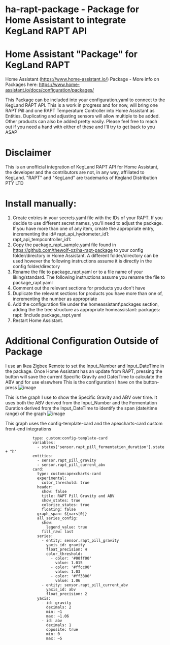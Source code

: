 # ha-rapt-package - Package for Home Assistant to integrate KegLand RAPT API
# Home Assistant "Package" for KegLand RAPT

Home Assistant (https://www.home-assistant.io/) Package - More info on Packages here: https://www.home-assistant.io/docs/configuration/packages/

This Package can be included into your configuration.yaml to connect to the KegLand RAPT API. This is a work in progress and for now, will bring one RAPT Pill and one RAPT Temperature Controller into Home Assistant as Entities. Duplicating and adjusting sensors will allow multiple to be added. Other products can also be added pretty easily. Please feel free to reach out if you need a hand with either of these and I'll try to get back to you ASAP

# Disclaimer
This is an unofficial integration of KegLand RAPT API for Home Assistant, the developer and the contributors are not, in any way, affiliated to KegLand. "RAPT" and "KegLand" are trademarks of Kegland Distribution PTY LTD

# Install manually:
1. Create entries in your secrets.yaml file with the IDs of your RAPT. If you decide to use different secret names, you'll need to adjust the package. If you have more than one of any item, create the appropriate entry, incrementing the id#
    rapt_api_hydrometer_id1: <enter Hydrometer ID here>
    rapt_api_tempcontroller_id1: <enter Temperature Controller ID here>
2. Copy the package_rapt_sample.yaml file found in https://github.com/thewolf-oz/ha-rapt-package to your config folder/directory in Home Assistant. A different folder/directory can be used however the following instructions assume it is directly in the config folder/directory 
3. Rename the file to package_rapt.yaml or to a file name of your liking/standard. The following instructions assume you rename the file to package_rapt.yaml
4. Comment out the relevant sections for products you don't have
5. Duplicate the relevant sections for products you have more than one of, incrementing the number as appropriate
6. Add the configuration file under the homeassistant\packages section, adding the the tree structure as appropriate
    homeassistant:
      packages:
        rapt: !include package_rapt.yaml
7. Restart Home Assistant.

# Additional Configuration Outside of Package
I use an Ikea Zigbee Remote to set the Input_Number and Input_DateTime in the package. Once Home Assistant has an update from RAPT, pressing the button will save the current Specific Gravity and Date/Time to calculate the ABV and for use elsewhere
  This is the configuration I have on the button-press
![image](https://user-images.githubusercontent.com/86336633/158142354-a4752f14-40c2-409a-a033-60dba44b1ec3.png)

  This is the graph I use to show the Specific Gravity and ABV over time. It uses both the ABV derived from the Input_Number and the Fermentation Duration derived from the Input_DateTime to identify the span (date/time range) of the graph
![image](https://user-images.githubusercontent.com/86336633/158143224-6dc8636a-a855-4a4a-90e7-c9547d82d879.png)

  This graph uses the config-template-card and the apexcharts-card custom front-end integrations
```
            type: custom:config-template-card
            variables:
              - states['sensor.rapt_pill_fermentation_duration'].state + "h"
            entities:
              - sensor.rapt_pill_gravity
              - sensor.rapt_pill_current_abv
            card:
              type: custom:apexcharts-card
              experimental:
                color_threshold: true
              header:
                show: false
                title: RAPT Pill Gravity and ABV
                show_states: true
                colorize_states: true
                floating: false
              graph_span: ${vars[0]}
              all_series_config:
                show:
                  legend_value: true
                fill_raw: last
              series:
                - entity: sensor.rapt_pill_gravity
                  yaxis_id: gravity
                  float_precision: 4
                  color_threshold:
                    - color: '#00ff00'
                      value: 1.015
                    - color: '#ffcc00'
                      value: 1.03
                    - color: '#ff3300'
                      value: 1.06
                - entity: sensor.rapt_pill_current_abv
                  yaxis_id: abv
                  float_precision: 2
              yaxis:
                - id: gravity
                  decimals: 2
                  min: ~1
                  max: ~1.06
                - id: abv
                  decimals: 1
                  opposite: true
                  min: 0
                  max: ~5
```
